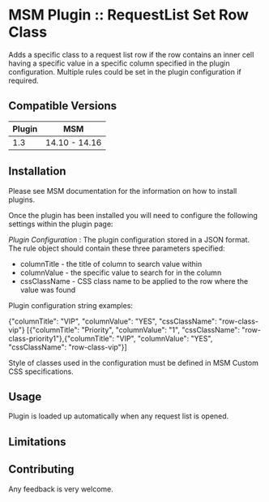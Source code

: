 # MSM Plugin :: RequestList Set Row Class

Adds a specific class to a request list row if the row contains an inner cell having a specific value in a specific column specified in the plugin configuration.
Multiple rules could be set in the plugin configuration if required.


## Compatible Versions

| Plugin  | MSM                    |
|---------|------------------------|
| 1.3     | 14.10 - 14.16          |

## Installation

Please see MSM documentation for the information on how to install plugins.

Once the plugin has been installed you will need to configure the following settings within the plugin page:

*Plugin Configuration* : 	The plugin configuration stored in a JSON format. The rule object should contain these three parameters specified:
+ columnTitle - the title of column to search value within
+ columnValue - the specific value to search for in the column
+ cssClassName - CSS class name to be applied to the row where the value was found

Plugin configuration string examples:

  {"columnTitle": "VIP", "columnValue": "YES", "cssClassName": "row-class-vip"}
  [{"columnTitle": "Priority", "columnValue": "1", "cssClassName": "row-class-priority1"},{"columnTitle": "VIP", "columnValue": "YES", "cssClassName": "row-class-vip"}]

Style of classes used in the configuration must be defined in MSM Custom CSS specifications.

## Usage

Plugin is loaded up automatically when any request list is opened.

## Limitations


## Contributing

Any feedback is very welcome.